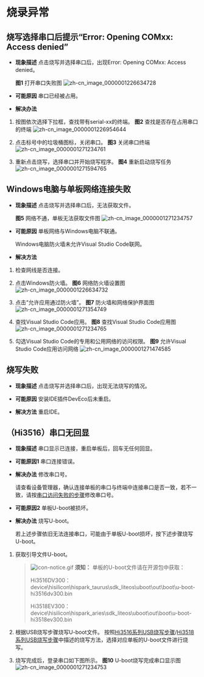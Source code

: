 # 烧录异常


## 烧写选择串口后提示“Error: Opening COMxx: Access denied”

- **现象描述**
  点击烧写并选择串口后，出现Error: Opening COMxx: Access denied。

    **图1** 打开串口失败图
    ![zh-cn_image_0000001226634728](figures/zh-cn_image_0000001226634728.png)

- **可能原因**
  串口已经被占用。

- **解决办法**

1. 按图依次选择下拉框，查找带有serial-xx的终端。
     **图2** 查找是否存在占用串口的终端
     ![zh-cn_image_0000001226954644](figures/zh-cn_image_0000001226954644.png)

2. 点击标号中的垃圾桶图标，关闭串口。
     **图3** 关闭串口终端
     ![zh-cn_image_0000001271234761](figures/zh-cn_image_0000001271234761.png)

3. 重新点击烧写，选择串口并开始烧写程序。
     **图4** 重新启动烧写任务
     ![zh-cn_image_0000001271594765](figures/zh-cn_image_0000001271594765.png)


## Windows电脑与单板网络连接失败

- **现象描述**
  点击烧写并选择串口后，无法获取文件。

    **图5** 网络不通，单板无法获取文件图
    ![zh-cn_image_0000001271234757](figures/zh-cn_image_0000001271234757.png)

- **可能原因**
  单板网络与Windows电脑不联通。

  Windows电脑防火墙未允许Visual Studio Code联网。

- **解决方法**

1. 检查网线是否连接。

2. 点击Windows防火墙。
     **图6** 网络防火墙设置图
     ![zh-cn_image_0000001226634732](figures/zh-cn_image_0000001226634732.png)

3. 点击“允许应用通过防火墙”。
     **图7** 防火墙和网络保护界面图
     ![zh-cn_image_0000001271354749](figures/zh-cn_image_0000001271354749.png)

4. 查找Visual Studio Code应用。
     **图8** 查找Visual Studio Code应用图
     ![zh-cn_image_0000001271234765](figures/zh-cn_image_0000001271234765.png)

5. 勾选Visual Studio Code的专用和公用网络的访问权限。
     **图9** 允许Visual Studio Code应用访问网络
     ![zh-cn_image_0000001271474585](figures/zh-cn_image_0000001271474585.png)


## 烧写失败

- **现象描述**
  点击烧写并选择串口后，出现无法烧写的情况。

- **可能原因**
  安装IDE插件DevEco后未重启。

- **解决方法**
  重启IDE。


## （Hi3516）串口无回显

- **现象描述**
  串口显示已连接，重启单板后，回车无任何回显。

- **可能原因1**
  串口连接错误。

- **解决办法**
  修改串口号。

  请查看设备管理器，确认连接单板的串口与终端中连接串口是否一致，若不一致，请按[串口访问失败的步骤](#烧写选择串口后提示error-opening-comxx-access-denied)修改串口号。

- **可能原因2**
  单板U-boot被损坏。

- **解决办法**
  烧写U-boot。

  若上述步骤依旧无法连接串口，可能由于单板U-boot损坏，按下述步骤烧写U-boot。

1. 获取引导文件U-boot。
   > ![icon-notice.gif](public_sys-resources/icon-notice.gif) **须知：**
   > 单板的U-boot文件请在开源包中获取：
   > 
   > Hi3516DV300：device\hisilicon\hispark_taurus\sdk_liteos\uboot\out\boot\u-boot-hi3516dv300.bin
   > 
   > Hi3518EV300：device\hisilicon\hispark_aries\sdk_liteos\uboot\out\boot\u-boot-hi3518ev300.bin

2. 根据USB烧写步骤烧写U-boot文件。
   按照[Hi3516系列USB烧写步骤](https://device.harmonyos.com/cn/docs/documentation/guide/ide-hi3516-upload-0000001052148681)/[Hi3518系列USB烧写步骤](https://device.harmonyos.com/cn/docs/documentation/guide/ide-hi3518-upload-0000001057313128#section93591711580)中描述的烧写方法，选择对应单板的U-boot文件进行烧写。

3. 烧写完成后，登录串口如下图所示。
     **图10** U-boot烧写完成串口显示图
     ![zh-cn_image_0000001271234753](figures/zh-cn_image_0000001271234753.png)

